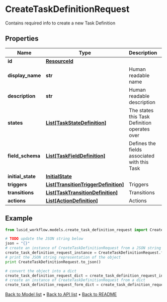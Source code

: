 # CreateTaskDefinitionRequest

Contains required info to create a new Task Definition

## Properties
Name | Type | Description | Notes
------------ | ------------- | ------------- | -------------
**id** | [**ResourceId**](ResourceId.md) |  | 
**display_name** | **str** | Human readable name | 
**description** | **str** | Human readable description | [optional] 
**states** | [**List[TaskStateDefinition]**](TaskStateDefinition.md) | The states this Task Definition operates over | 
**field_schema** | [**List[TaskFieldDefinition]**](TaskFieldDefinition.md) | Defines the fields associated with this Task | [optional] 
**initial_state** | [**InitialState**](InitialState.md) |  | 
**triggers** | [**List[TransitionTriggerDefinition]**](TransitionTriggerDefinition.md) | Triggers | [optional] 
**transitions** | [**List[TaskTransitionDefinition]**](TaskTransitionDefinition.md) | Transitions | [optional] 
**actions** | [**List[ActionDefinition]**](ActionDefinition.md) | Actions | [optional] 

## Example

```python
from lusid_workflow.models.create_task_definition_request import CreateTaskDefinitionRequest

# TODO update the JSON string below
json = "{}"
# create an instance of CreateTaskDefinitionRequest from a JSON string
create_task_definition_request_instance = CreateTaskDefinitionRequest.from_json(json)
# print the JSON string representation of the object
print CreateTaskDefinitionRequest.to_json()

# convert the object into a dict
create_task_definition_request_dict = create_task_definition_request_instance.to_dict()
# create an instance of CreateTaskDefinitionRequest from a dict
create_task_definition_request_form_dict = create_task_definition_request.from_dict(create_task_definition_request_dict)
```
[Back to Model list](../README.md#documentation-for-models) &#8226; [Back to API list](../README.md#documentation-for-api-endpoints) &#8226; [Back to README](../README.md)



